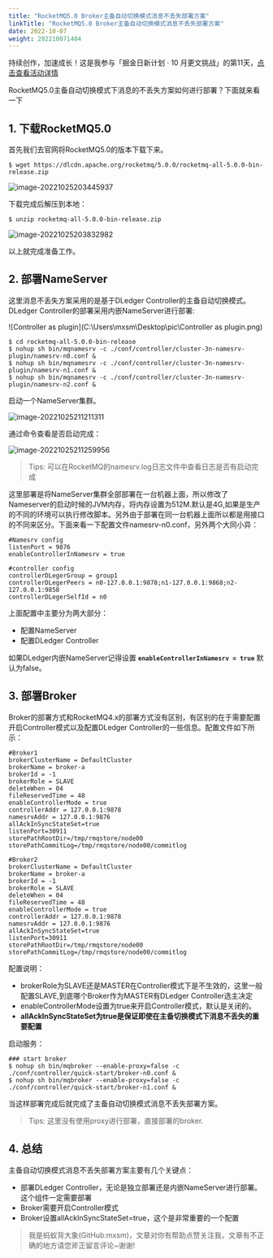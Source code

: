 ```yaml
---
title: "RocketMQ5.0 Broker主备自动切换模式消息不丢失部署方案"
linkTitle: "RocketMQ5.0 Broker主备自动切换模式消息不丢失部署方案"
date: 2022-10-07
weight: 202210071404
---
```


持续创作，加速成长！这是我参与「掘金日新计划 · 10 月更文挑战」的第11天，[点击查看活动详情](https://juejin.cn/post/7147654075599978532)

RocketMQ5.0主备自动切换模式下消息的不丢失方案如何进行部署？下面就来看一下

## 1. 下载RocketMQ5.0

首先我们去官网将RocketMQ5.0的版本下载下来。

```shell
$ wget https://dlcdn.apache.org/rocketmq/5.0.0/rocketmq-all-5.0.0-bin-release.zip
```

![image-20221025203445937](C:\Users\mxsm\AppData\Roaming\Typora\typora-user-images\image-20221025203445937.png)

下载完成后解压到本地：

```
$ unzip rocketmq-all-5.0.0-bin-release.zip
```

![image-20221025203832982](C:\Users\mxsm\AppData\Roaming\Typora\typora-user-images\image-20221025203832982.png)

以上就完成准备工作。

## 2. 部署NameServer

这里消息不丢失方案采用的是基于DLedger Controller的主备自动切换模式。DLedger Controller的部署采用内嵌NameServer进行部署:

![Controller as plugin](C:\Users\mxsm\Desktop\pic\Controller as plugin.png)

```shell
$ cd rocketmq-all-5.0.0-bin-release
$ nohup sh bin/mqnamesrv -c ./conf/controller/cluster-3n-namesrv-plugin/namesrv-n0.conf &
$ nohup sh bin/mqnamesrv -c ./conf/controller/cluster-3n-namesrv-plugin/namesrv-n1.conf &
$ nohup sh bin/mqnamesrv -c ./conf/controller/cluster-3n-namesrv-plugin/namesrv-n2.conf &
```

启动一个NameServer集群。

![image-20221025211211311](C:\Users\mxsm\AppData\Roaming\Typora\typora-user-images\image-20221025211211311.png)

通过命令查看是否启动完成：

![image-20221025211259956](C:\Users\mxsm\AppData\Roaming\Typora\typora-user-images\image-20221025211259956.png)

> Tips: 可以在RocketMQ的namesrv.log日志文件中查看日志是否有启动完成

这里部署是将NameServer集群全部部署在一台机器上面，所以修改了Nameserver的启动时候的JVM内存，将内存设置为512M.默认是4G,如果是生产的不同的环境可以执行修改脚本。另外由于部署在同一台机器上面所以都是用接口的不同来区分。下面来看一下配置文件namesrv-n0.conf，另外两个大同小异：

```properties
#Namesrv config
listenPort = 9876
enableControllerInNamesrv = true  

#controller config
controllerDLegerGroup = group1
controllerDLegerPeers = n0-127.0.0.1:9878;n1-127.0.0.1:9868;n2-127.0.0.1:9858
controllerDLegerSelfId = n0
```

上面配置中主要分为两大部分：

- 配置NameServer
- 配置DLedger Controller

如果DLedger内嵌NameServer记得设置 **`enableControllerInNamesrv = true`** 默认为false。

## 3. 部署Broker

Broker的部署方式和RocketMQ4.x的部署方式没有区别，有区别的在于需要配置开启Controller模式以及配置DLedger Controller的一些信息。配置文件如下所示：

```properties
#Broker1
brokerClusterName = DefaultCluster
brokerName = broker-a
brokerId = -1
brokerRole = SLAVE
deleteWhen = 04
fileReservedTime = 48
enableControllerMode = true
controllerAddr = 127.0.0.1:9878
namesrvAddr = 127.0.0.1:9876
allAckInSyncStateSet=true
listenPort=30911
storePathRootDir=/tmp/rmqstore/node00
storePathCommitLog=/tmp/rmqstore/node00/commitlog

#Broker2
brokerClusterName = DefaultCluster
brokerName = broker-a
brokerId = -1
brokerRole = SLAVE
deleteWhen = 04
fileReservedTime = 48
enableControllerMode = true
controllerAddr = 127.0.0.1:9878
namesrvAddr = 127.0.0.1:9876
allAckInSyncStateSet=true
listenPort=30911
storePathRootDir=/tmp/rmqstore/node00
storePathCommitLog=/tmp/rmqstore/node00/commitlog
```

配置说明：

- brokerRole为SLAVE还是MASTER在Controller模式下是不生效的，这里一般配置SLAVE,到底哪个Broker作为MASTER有DLedger Controller选主决定
- enableControllerMode设置为true来开启Controller模式，默认是关闭的。
- **allAckInSyncStateSet为true是保证即使在主备切换模式下消息不丢失的重要配置**

启动服务：

```shell
### start broker
$ nohup sh bin/mqbroker --enable-proxy=false -c ./conf/controller/quick-start/broker-n0.conf &
$ nohup sh bin/mqbroker --enable-proxy=false -c ./conf/controller/quick-start/broker-n1.conf &
```

当这样部署完成后就完成了主备自动切换模式消息不丢失部署方案。

> Tips: 这里没有使用proxy进行部署，直接部署的broker.

## 4. 总结

主备自动切换模式消息不丢失部署方案主要有几个关键点：

- 部署DLedger Controller，无论是独立部署还是内嵌NameServer进行部署。这个组件一定需要部署
- Broker需要开启Controller模式
- Broker设置allAckInSyncStateSet=true，这个是非常重要的一个配置

> 我是蚂蚁背大象(GitHub:mxsm)，文章对你有帮助点赞关注我，文章有不正确的地方请您斧正留言评论~谢谢!
